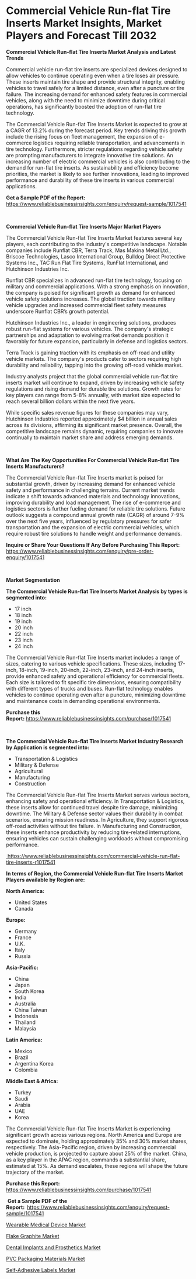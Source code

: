 <p><h1>Commercial Vehicle Run-flat Tire Inserts Market Insights, Market Players and Forecast Till 2032</h1></p><p><strong>Commercial Vehicle Run-flat Tire Inserts Market Analysis and Latest Trends</strong></p>
<p><p>Commercial vehicle run-flat tire inserts are specialized devices designed to allow vehicles to continue operating even when a tire loses air pressure. These inserts maintain tire shape and provide structural integrity, enabling vehicles to travel safely for a limited distance, even after a puncture or tire failure. The increasing demand for enhanced safety features in commercial vehicles, along with the need to minimize downtime during critical operations, has significantly boosted the adoption of run-flat tire technology.</p><p>The Commercial Vehicle Run-flat Tire Inserts Market is expected to grow at a CAGR of 13.2% during the forecast period. Key trends driving this growth include the rising focus on fleet management, the expansion of e-commerce logistics requiring reliable transportation, and advancements in tire technology. Furthermore, stricter regulations regarding vehicle safety are prompting manufacturers to integrate innovative tire solutions. An increasing number of electric commercial vehicles is also contributing to the demand for run-flat tire inserts. As sustainability and efficiency become priorities, the market is likely to see further innovations, leading to improved performance and durability of these tire inserts in various commercial applications.</p></p>
<p><strong>Get a Sample PDF of the Report:&nbsp;</strong> <a href="https://www.reliablebusinessinsights.com/enquiry/request-sample/1017541?utm_campaign=950&utm_medium=2&utm_source=Github&utm_content=ia&utm_term=21032025&utm_id=commercial-vehicle-run-flat-tire-inserts">https://www.reliablebusinessinsights.com/enquiry/request-sample/1017541</a></p>
<p>&nbsp;</p>
<p><strong>Commercial Vehicle Run-flat Tire Inserts Major Market Players</strong></p>
<p><p>The Commercial Vehicle Run-flat Tire Inserts Market features several key players, each contributing to the industry's competitive landscape. Notable companies include Runflat CBR, Terra Track, Mas Makina Metal Ltd., Briscoe Technologies, Lasco International Group, Bulldog Direct Protective Systems Inc., TAC Run Flat Tire Systems, RunFlat International, and Hutchinson Industries Inc.</p><p>Runflat CBR specializes in advanced run-flat tire technology, focusing on military and commercial applications. With a strong emphasis on innovation, the company is poised for significant growth as demand for enhanced vehicle safety solutions increases. The global traction towards military vehicle upgrades and increased commercial fleet safety measures underscore Runflat CBR’s growth potential.</p><p>Hutchinson Industries Inc., a leader in engineering solutions, produces robust run-flat systems for various vehicles. The company's strategic partnerships and adaptation to evolving market demands position it favorably for future expansion, particularly in defense and logistics sectors.</p><p>Terra Track is gaining traction with its emphasis on off-road and utility vehicle markets. The company's products cater to sectors requiring high durability and reliability, tapping into the growing off-road vehicle market.</p><p>Industry analysts project that the global commercial vehicle run-flat tire inserts market will continue to expand, driven by increasing vehicle safety regulations and rising demand for durable tire solutions. Growth rates for key players can range from 5-8% annually, with market size expected to reach several billion dollars within the next five years.</p><p>While specific sales revenue figures for these companies may vary, Hutchinson Industries reported approximately $4 billion in annual sales across its divisions, affirming its significant market presence. Overall, the competitive landscape remains dynamic, requiring companies to innovate continually to maintain market share and address emerging demands.</p></p>
<p>&nbsp;</p>
<p><strong>What Are The Key Opportunities For Commercial Vehicle Run-flat Tire Inserts Manufacturers?</strong></p>
<p><p>The Commercial Vehicle Run-flat Tire Inserts market is poised for substantial growth, driven by increasing demand for enhanced vehicle safety and performance in challenging terrains. Current market trends indicate a shift towards advanced materials and technology innovations, improving durability and load management. The rise of e-commerce and logistics sectors is further fueling demand for reliable tire solutions. Future outlook suggests a compound annual growth rate (CAGR) of around 7-9% over the next five years, influenced by regulatory pressures for safer transportation and the expansion of electric commercial vehicles, which require robust tire solutions to handle weight and performance demands.</p></p>
<p><strong>Inquire or Share Your Questions If Any Before Purchasing This Report:</strong> <a href="https://www.reliablebusinessinsights.com/enquiry/pre-order-enquiry/1017541?utm_campaign=950&utm_medium=2&utm_source=Github&utm_content=ia&utm_term=21032025&utm_id=commercial-vehicle-run-flat-tire-inserts">https://www.reliablebusinessinsights.com/enquiry/pre-order-enquiry/1017541</a></p>
<p>&nbsp;</p>
<p><strong>Market Segmentation</strong></p>
<p><strong>The Commercial Vehicle Run-flat Tire Inserts Market Analysis by types is segmented into:</strong></p>
<p><ul><li>17 inch</li><li>18 inch</li><li>19 inch</li><li>20 inch</li><li>22 inch</li><li>23 inch</li><li>24 inch</li></ul></p>
<p><p>The Commercial Vehicle Run-flat Tire Inserts market includes a range of sizes, catering to various vehicle specifications. These sizes, including 17-inch, 18-inch, 19-inch, 20-inch, 22-inch, 23-inch, and 24-inch inserts, provide enhanced safety and operational efficiency for commercial fleets. Each size is tailored to fit specific tire dimensions, ensuring compatibility with different types of trucks and buses. Run-flat technology enables vehicles to continue operating even after a puncture, minimizing downtime and maintenance costs in demanding operational environments.</p></p>
<p><strong>Purchase this Report:&nbsp;</strong><a href="https://www.reliablebusinessinsights.com/purchase/1017541?utm_campaign=950&utm_medium=2&utm_source=Github&utm_content=ia&utm_term=21032025&utm_id=commercial-vehicle-run-flat-tire-inserts">https://www.reliablebusinessinsights.com/purchase/1017541</a></p>
<p>&nbsp;</p>
<p><strong>The Commercial Vehicle Run-flat Tire Inserts Market Industry Research by Application is segmented into:</strong></p>
<p><ul><li>Transportation & Logistics</li><li>Military & Defense</li><li>Agricultural</li><li>Manufacturing</li><li>Construction</li></ul></p>
<p><p>The Commercial Vehicle Run-flat Tire Inserts Market serves various sectors, enhancing safety and operational efficiency. In Transportation & Logistics, these inserts allow for continued travel despite tire damage, minimizing downtime. The Military & Defense sector values their durability in combat scenarios, ensuring mission readiness. In Agriculture, they support rigorous off-road activities without tire failure. In Manufacturing and Construction, these inserts enhance productivity by reducing tire-related interruptions, ensuring vehicles can sustain challenging workloads without compromising performance.</p></p>
<p><a href="https://www.reliablebusinessinsights.com/commercial-vehicle-run-flat-tire-inserts-r1017541?utm_campaign=950&utm_medium=2&utm_source=Github&utm_content=ia&utm_term=21032025&utm_id=commercial-vehicle-run-flat-tire-inserts">&nbsp;https://www.reliablebusinessinsights.com/commercial-vehicle-run-flat-tire-inserts-r1017541</a></p>
<p><strong>In terms of Region, the Commercial Vehicle Run-flat Tire Inserts Market Players available by Region are:</strong></p>
<p>
    <p> <strong> North America: </strong>
        <ul>
            <li>United States</li>
            <li>Canada</li>
        </ul>
        </p> 
    <p> <strong> Europe: </strong>
        <ul>
            <li>Germany</li>
            <li>France</li>
            <li>U.K.</li>
            <li>Italy</li>
            <li>Russia</li>
        </ul>
        </p> 
    <p> <strong> Asia-Pacific: </strong>
        <ul>
            <li>China</li>
            <li>Japan</li>
            <li>South Korea</li>
            <li>India</li>
            <li>Australia</li>
            <li>China Taiwan</li>
            <li>Indonesia</li>
            <li>Thailand</li>
            <li>Malaysia</li>
        </ul>
        </p> 
    <p> <strong> Latin America: </strong>
        <ul>
            <li>Mexico</li>
            <li>Brazil</li>
            <li>Argentina Korea</li>
            <li>Colombia</li>
        </ul>
        </p> 
    <p> <strong> Middle East & Africa: </strong>
        <ul>
            <li>Turkey</li>
            <li>Saudi</li>
            <li>Arabia</li>
            <li>UAE</li>
            <li>Korea</li>
        </ul>
    </p>
    </p>
<p><p>The Commercial Vehicle Run-flat Tire Inserts Market is experiencing significant growth across various regions. North America and Europe are expected to dominate, holding approximately 35% and 30% market shares, respectively. The Asia-Pacific region, driven by increasing commercial vehicle production, is projected to capture about 25% of the market. China, as a key player in the APAC region, commands a substantial share, estimated at 15%. As demand escalates, these regions will shape the future trajectory of the market.</p></p>
<p><strong>Purchase this Report: </strong><a href="https://www.reliablebusinessinsights.com/purchase/1017541?utm_campaign=950&utm_medium=2&utm_source=Github&utm_content=ia&utm_term=21032025&utm_id=commercial-vehicle-run-flat-tire-inserts">https://www.reliablebusinessinsights.com/purchase/1017541</a></p>
<p>&nbsp;<strong>Get a Sample PDF of the Report:&nbsp;&nbsp;</strong><a href="https://www.reliablebusinessinsights.com/enquiry/request-sample/1017541?utm_campaign=950&utm_medium=2&utm_source=Github&utm_content=ia&utm_term=21032025&utm_id=commercial-vehicle-run-flat-tire-inserts">https://www.reliablebusinessinsights.com/enquiry/request-sample/1017541</a></p>
<p><strong></strong></p>
<p><p><a href="https://github.com/XavierTyler76/Market-Research-Report-List-1/blob/main/wearable-medical-device-market.md?utm_campaign=950&utm_medium=2&utm_source=Github&utm_content=ia&utm_term=21032025&utm_id=commercial-vehicle-run-flat-tire-inserts">Wearable Medical Device Market</a></p><p><a href="https://github.com/marlanamarvn/Market-Research-Report-List-1/blob/main/flake-graphite-market.md?utm_campaign=950&utm_medium=2&utm_source=Github&utm_content=ia&utm_term=21032025&utm_id=commercial-vehicle-run-flat-tire-inserts">Flake Graphite Market</a></p><p><a href="https://github.com/rodinayygacklezi/Market-Research-Report-List-1/blob/main/dental-implants-and-prosthetics-market.md?utm_campaign=950&utm_medium=2&utm_source=Github&utm_content=ia&utm_term=21032025&utm_id=commercial-vehicle-run-flat-tire-inserts">Dental Implants and Prosthetics Market</a></p><p><a href="https://github.com/lindaopodray/Market-Research-Report-List-1/blob/main/pvc-packaging-materials-market.md?utm_campaign=950&utm_medium=2&utm_source=Github&utm_content=ia&utm_term=21032025&utm_id=commercial-vehicle-run-flat-tire-inserts">PVC Packaging Materials Market</a></p><p><a href="https://github.com/OlenFleming68/Market-Research-Report-List-1/blob/main/self-adhesive-labels-market.md?utm_campaign=950&utm_medium=2&utm_source=Github&utm_content=ia&utm_term=21032025&utm_id=commercial-vehicle-run-flat-tire-inserts">Self-Adhesive Labels Market</a></p></p>